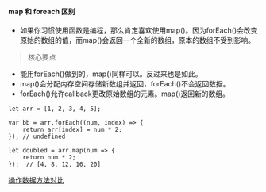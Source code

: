 #### map 和 foreach 区别

+ 如果你习惯使用函数是编程，那么肯定喜欢使用map()。因为forEach()会改变原始的数组的值，而map()会返回一个全新的数组，原本的数组不受到影响。

> 核心要点
+ 能用forEach()做到的，map()同样可以。反过来也是如此。
+ map()会分配内存空间存储新数组并返回，forEach()不会返回数据。
+ forEach()允许callback更改原始数组的元素。map()返回新的数组。


```
let arr = [1, 2, 3, 4, 5];

var bb = arr.forEach((num, index) => {
    return arr[index] = num * 2;
}); // undefined

let doubled = arr.map(num => {
    return num * 2;
});  // [4, 8, 12, 16, 20]

```


[操作数据方法对比](./images/map.jpeg)